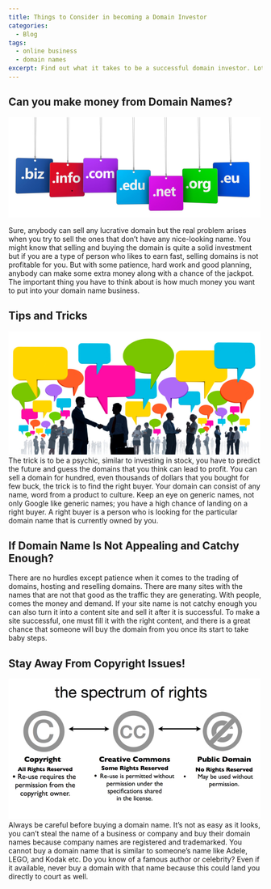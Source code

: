 ```yaml
---
title: Things to Consider in becoming a Domain Investor 
categories:
  - Blog
tags:
  - online business
  - domain names
excerpt: Find out what it takes to be a successful domain investor. Lots of things to consider.
---
```

## Can you make money from Domain Names?
![Domain Names](/assets/images/domain-01.png)

Sure, anybody can sell any lucrative domain but the real problem arises when you try to sell the ones that don’t have any nice-looking name. You might know that selling and buying the domain is quite a solid investment but if you are a type of person who likes to earn fast, selling domains is not profitable for you.  But with some patience, hard work and good planning, anybody can make some extra money along with a chance of the jackpot. The important thing you have to think about is how much money you want to put into your domain name business.

## Tips and Tricks
![Tips and Tricks](/assets/images/domain-02.png)
The trick is to be a psychic, similar to investing in stock, you have to predict the future and guess the domains that you think can lead to profit. You can sell a domain for hundred, even thousands of dollars that you bought for few buck, the trick is to find the right buyer. Your domain can consist of any name, word from a product to culture. Keep an eye on generic names, not only Google like generic names; you have a high chance of landing on a right buyer. A right buyer is a person who is looking for the particular domain name that is currently owned by you.

## If Domain Name Is Not Appealing and Catchy Enough?
There are no hurdles except patience when it comes to the trading of domains, hosting and reselling domains. There are many sites with the names that are not that good as the traffic they are generating. With people, comes the money and demand. If your site name is not catchy enough you can also turn it into a content site and sell it after it is successful. To make a site successful, one must fill it with the right content, and there is a great chance that someone will buy the domain from you once its start to take baby steps.

## Stay Away From Copyright Issues!
![Copyright Issues](/assets/images/domain-03.png)
Always be careful before buying a domain name. It’s not as easy as it looks, you can’t steal the name of a business or company and buy their domain names because company names are registered and trademarked. You cannot buy a domain name that is similar to someone’s name like Adele, LEGO, and Kodak etc.  Do you know of a famous author or celebrity? Even if it available, never buy a domain with that name because this could land you directly to court as well.